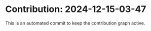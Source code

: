 # Contribution: 2024-12-15-03-47
This is an automated commit to keep the contribution graph active.

